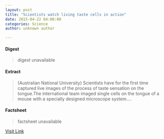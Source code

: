 ```yaml
---
layout: post
title: "Scientists watch living taste cells in action"
date: 2015-04-22 04:00:00
categories: Science
author: unknown author

---
```



#### Digest
>digest unavailable

#### Extract
>(Australian National University) Scientists have for the first time captured live images of the process of taste sensation on the tongue.The international team imaged single cells on the tongue of a mouse with a specially designed microscope system....

#### Factsheet
>factsheet unavailable

[Visit Link](http://www.eurekalert.org/pub_releases/2015-04/anu-swl042215.php)


